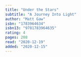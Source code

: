 ```yaml
---
title: "Under the Stars"
subtitle: "A Journey Into Light"
author: "Matt Gaw"
isbn: "1783964634"
isbn13: "9781783964635"
rating: 4
pages: 208
read: "2020-12-19"
added: "2020-12-15"
---
```



